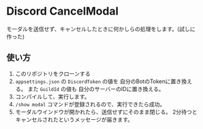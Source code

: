 # Discord CancelModal
モーダルを送信せず、キャンセルしたときに何かしらの処理をします。(試しに作った)

## 使い方
1. このリポジトリをクローンする
2. `appsettings.json` の `DiscordToken` の値を 自分のBotのTokenに置き換える。 また `GuildId` の値も 自分のサーバーのIDに置き換える。
3. コンパイルして、実行します。
4. `/show modal` コマンドが登録されるので、実行できたら成功。
5. モーダルウインドウが開かれたら、送信せずにそのまま閉じる。 2分待つとキャンセルされたというメッセージが届きます。
